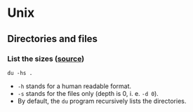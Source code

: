 # Unix

## Directories and files

### List the sizes ([source](https://stackoverflow.com/a/1019124/3764965))

```shell
du -hs .
```
- `-h` stands for a human readable format.
- `-s` stands for the files only (depth is 0, i. e. `-d 0`).
- By default, the `du` program recursively lists the directories.

